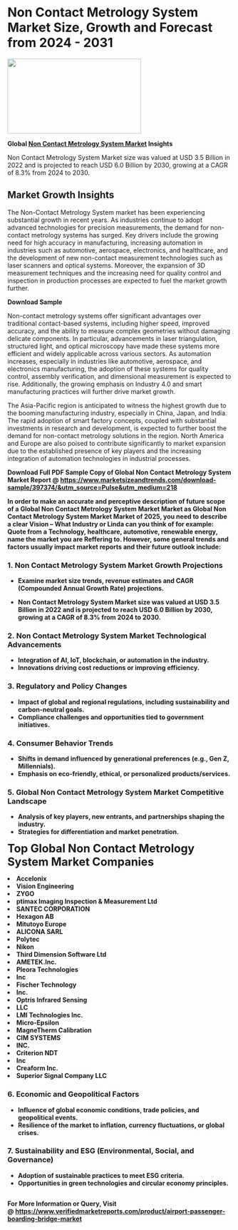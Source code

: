 <H1>Non Contact Metrology System Market Size, Growth and Forecast from 2024 - 2031</H1><img class="aligncenter size-medium wp-image-584254" src="https://thirdeyenews.in/wp-content/uploads/2024/09/Global-Market-Research-300x168.jpeg" alt="" width="300" height="168" /><p><strong>Global&nbsp;<a href="https://www.marketsizeandtrends.com/download-sample/397374/&amp;utm_source=Pulse&amp;utm_medium=218">Non Contact Metrology System Market</a> Insights</strong></p><p>Non Contact Metrology System Market size was valued at USD 3.5 Billion in 2022 and is projected to reach USD 6.0 Billion by 2030, growing at a CAGR of 8.3% from 2024 to 2030.</p><p><h2>Market Growth Insights</h2> <p>The Non-Contact Metrology System market has been experiencing substantial growth in recent years. As industries continue to adopt advanced technologies for precision measurements, the demand for non-contact metrology systems has surged. Key drivers include the growing need for high accuracy in manufacturing, increasing automation in industries such as automotive, aerospace, electronics, and healthcare, and the development of new non-contact measurement technologies such as laser scanners and optical systems. Moreover, the expansion of 3D measurement techniques and the increasing need for quality control and inspection in production processes are expected to fuel the market growth further.</p> <p><strong>Download Sample</strong></p> <p>Non-contact metrology systems offer significant advantages over traditional contact-based systems, including higher speed, improved accuracy, and the ability to measure complex geometries without damaging delicate components. In particular, advancements in laser triangulation, structured light, and optical microscopy have made these systems more efficient and widely applicable across various sectors. As automation increases, especially in industries like automotive, aerospace, and electronics manufacturing, the adoption of these systems for quality control, assembly verification, and dimensional measurement is expected to rise. Additionally, the growing emphasis on Industry 4.0 and smart manufacturing practices will further drive market growth.</p> <p>The Asia-Pacific region is anticipated to witness the highest growth due to the booming manufacturing industry, especially in China, Japan, and India. The rapid adoption of smart factory concepts, coupled with substantial investments in research and development, is expected to further boost the demand for non-contact metrology solutions in the region. North America and Europe are also poised to contribute significantly to market expansion due to the established presence of key players and the increasing integration of automation technologies in industrial processes.</p> <p><strong></p><p><span class=""><strong>Download Full PDF Sample Copy of Global Non Contact Metrology System Market Report</strong> @ <a href="https://www.marketsizeandtrends.com/download-sample/397374/&amp;utm_source=Pulse&amp;utm_medium=218" target="_blank">https://www.marketsizeandtrends.com/download-sample/397374/&amp;utm_source=Pulse&amp;utm_medium=218</a></span></p><p>In order to make an accurate and perceptive description of future scope of a Global&nbsp;Non Contact Metrology System Market Market as Global&nbsp;Non Contact Metrology System Market Market of 2025, you need to describe a clear Vision &ndash; What Industry or Linda can you think of for example: Quote from a Technology, healthcare, automotive, renewable energy, name the market you are Reffering to. However, some general trends and factors usually impact market reports and their future outlook include:</p><h3>1.&nbsp;<strong>Non Contact Metrology System Market Growth Projections</strong></h3><ul><li>Examine market size trends, revenue estimates and CAGR (Compounded Annual Growth Rate) projections.</li><li><p>Non Contact Metrology System Market size was valued at USD 3.5 Billion in 2022 and is projected to reach USD 6.0 Billion by 2030, growing at a CAGR of 8.3% from 2024 to 2030.</p></li></ul><h3>2.&nbsp;<strong>Non Contact Metrology System Market Technological Advancements</strong></h3><ul><li>Integration of AI, IoT, blockchain, or automation in the industry.</li><li>Innovations driving cost reductions or improving efficiency.</li></ul><h3>3.&nbsp;<strong>Regulatory and Policy Changes</strong></h3><ul><li>Impact of global and regional regulations, including sustainability and carbon-neutral goals.</li><li>Compliance challenges and opportunities tied to government initiatives.</li></ul><h3>4.&nbsp;<strong>Consumer Behavior Trends</strong></h3><ul><li>Shifts in demand influenced by generational preferences (e.g., Gen Z, Millennials).</li><li>Emphasis on eco-friendly, ethical, or personalized products/services.</li></ul><h3>5.&nbsp;<strong>Global Non Contact Metrology System Market Competitive Landscape</strong></h3><ul><li>Analysis of key players, new entrants, and partnerships shaping the industry.</li><li>Strategies for differentiation and market penetration.</li></ul><p data-pm-slice="1 1 []"><span style="color: inherit; font-family: inherit; font-size: 25px;">Top Global Non Contact Metrology System Market Companies</span></p><div class="" data-test-id=""><p><li>Accelonix</li><li> Vision Engineering</li><li> ZYGO</li><li> ptimax Imaging Inspection & Measurement Ltd</li><li> SANTEC CORPORATION</li><li> Hexagon AB</li><li> Mitutoyo Europe</li><li> ALICONA SARL</li><li> Polytec</li><li> Nikon</li><li> Third Dimension Software Ltd</li><li> AMETEK.Inc.</li><li> Pleora Technologies</li><li> Inc</li><li> Fischer Technology</li><li> Inc.</li><li> Optris Infrared Sensing</li><li> LLC</li><li> LMI Technologies Inc.</li><li> Micro-Epsilon</li><li> MagneTherm Calibration</li><li> CIM SYSTEMS</li><li> INC.</li><li> Criterion NDT</li><li> Inc</li><li> Creaform Inc.</li><li> Superior Signal Company LLC</li></p></div><h3>6.&nbsp;<strong>Economic and Geopolitical Factors</strong></h3><ul><li>Influence of global economic conditions, trade policies, and geopolitical events.</li><li>Resilience of the market to inflation, currency fluctuations, or global crises.</li></ul><h3>7.&nbsp;<strong>Sustainability and ESG (Environmental, Social, and Governance)</strong></h3><ul><li>Adoption of sustainable practices to meet ESG criteria.</li><li>Opportunities in green technologies and circular economy principles.</li></ul><h2><strong style="font-size: 14px;">For More Information or Query, Visit @&nbsp;</strong><a style="background-color: #ffffff; font-size: 14px;" href="https://www.marketsizeandtrends.com/report/non-contact-metrology-system-market/" target="_blank">https://www.verifiedmarketreports.com/product/airport-passenger-boarding-bridge-market</a></h2>
